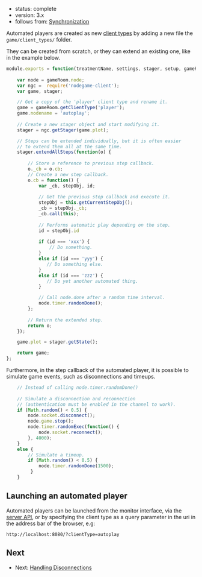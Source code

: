 - status: complete
- version: 3.x
- follows from: [Synchronization](Synchronization-v3)


Automated players are created as new [client types](Client-Types-v3) 
by adding a new file the `game/client_types/` folder.

They can be created from scratch, or they can extend an existing one,
like in the example below.

```javascript
module.exports = function(treatmentName, settings, stager, setup, gameRoom) {
    
    var node = gameRoom.node;
    var ngc =  require('nodegame-client');
    var game, stager;

    // Get a copy of the 'player' client type and rename it.
    game = gameRoom.getClientType('player');
    game.nodename = 'autoplay';
    
    // Create a new stager object and start modifying it.
    stager = ngc.getStager(game.plot);

    // Steps can be extended individually, but it is often easier
    // to extend them all at the same time.
    stager.extendAllSteps(function(o) {
    
        // Store a reference to previous step callback.
        o._cb = o.cb;
        // Create a new step callback.
        o.cb = function() {
            var _cb, stepObj, id;
            
            // Get the previous step callback and execute it.
            stepObj = this.getCurrentStepObj();
            _cb = stepObj._cb;
            _cb.call(this);
            
            // Performs automatic play depending on the step.
            id = stepObj.id
            
            if (id === 'xxx') {
                // Do something.
            }
            else if (id === 'yyy') {
               // Do something else.
            }
            else if (id === 'zzz') {
               // Do yet another automated thing.
            }

            // Call node.done after a random time interval.            
            node.timer.randomDone();
        };
        
        // Return the extended step.
        return o;
    });

    game.plot = stager.getState();

    return game;
};
```

Furthermore, in the step callback of the automated player, it is
possible to simulate game events, such as disconnections and timeups.

```javascript
    // Instead of calling node.timer.randomDone() 
    
    // Simulate a disconnection and reconnection
    // (authentication must be enabled in the channel to work).
    if (Math.random() < 0.5) {
        node.socket.disconnect();
        node.game.stop();
        node.timer.randomExec(function() {
            node.socket.reconnect();
        }, 4000);
    }
    else {
        // Simulate a timeup.
        if (Math.random() < 0.5) {
            node.timer.randomDone(1500);
         }
    }
```

## Launching an automated player

Automated players can be launched from the monitor interface, via the
[server API](Server-API-v3), or by specifying the client type as a
query parameter in the uri in the address bar of the browser, e.g:

```
http://localhost:8080/?clientType=autoplay
```

## Next

* Next: [Handling Disconnections](Handling-Disconnections-v3)

